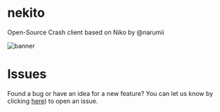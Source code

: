 # nekito
Open-Source Crash client based on Niko by @narumii

<img src="https://raw.githubusercontent.com/intexpression/intexpression/master/resources/banner.png" alt="banner">


# Issues
Found a bug or have an idea for a new feature? You can let us know by clicking [here]([https://github.com/intexpression/nekito/issues)) to open an issue.
